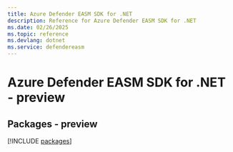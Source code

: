 ```yaml
---
title: Azure Defender EASM SDK for .NET
description: Reference for Azure Defender EASM SDK for .NET
ms.date: 02/26/2025
ms.topic: reference
ms.devlang: dotnet
ms.service: defendereasm
---
```

# Azure Defender EASM SDK for .NET - preview
## Packages - preview
[!INCLUDE [packages](defender-easm-index.md)]